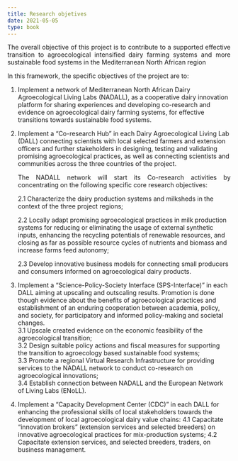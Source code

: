 ```yaml
---
title: Research objetives
date: 2021-05-05
type: book
---
```


<!--more-->

<p style='text-align: justify;'>The overall objective of this project is to contribute to a supported effective transition to agroecological intensified dairy farming systems and more sustainable food systems in the Mediterranean North African region </p>

In this framework, the specific objectives of the project are to:	

1.	 Implement a network of Mediterranean North African Dairy Agroecological Living Labs (NADALL), as a cooperative dairy innovation platform for sharing experiences and developing co-research and evidence on agroecological dairy farming systems, for effective transitions towards sustainable food systems.</br>

2.	Implement a “Co-research Hub” in each Dairy Agroecological Living Lab (DALL) connecting scientists with local selected farmers and extension officers and further stakeholders in designing, testing and validating promising agroecological practices, as well as connecting scientists and communities across the three countries of the project.</br>

    <p style='text-align: justify;'>The NADALL network will start its Co-research activities by concentrating on the following specific core research objectives:</p>
  
    2.1	Characterize the dairy production systems and milksheds in the context of the three project regions;</br>
   
    2.2	Locally adapt promising agroecological practices in milk production systems for reducing or eliminating the usage of external synthetic inputs, enhancing the recycling potentials of renewable resources, and closing as far as possible resource cycles of nutrients and biomass and increase farms feed autonomy;</br>
   
    2.3	Develop innovative business models for connecting small producers and consumers informed on agroecological dairy products.

3.	Implement a “Science-Policy-Society Interface (SPS-Interface)” in each DALL aiming at upscaling and outscaling results. Promotion is done though evidence about the benefits of agroecological practices and establishment of an enduring cooperation between academia, policy, and society, for participatory and informed policy-making and societal changes.</br>
    3.1	Upscale created evidence on the economic feasibility of the agroecological transition;</br> 
    3.2	Design suitable policy actions and fiscal measures for supporting the transition to agroecology based sustainable food systems;</br> 
    3.3	Promote a regional Virtual Research Infrastructure for providing services to the NADALL network to conduct co-research on agroecological innovations;</br> 
    3.4	Establish connection between NADALL and the European Network of Living Labs (ENoLL).</br>

4.	Implement a “Capacity Development Center (CDC)” in each DALL for enhancing the professional skills of local stakeholders towards the development of local agroecological dairy value chains:
  	4.1	Capacitate “innovation brokers” (extension services and selected breeders) on innovative agroecological practices for mix-production systems; 
    4.2	Capacitate extension services, and selected breeders, traders, on business management.
